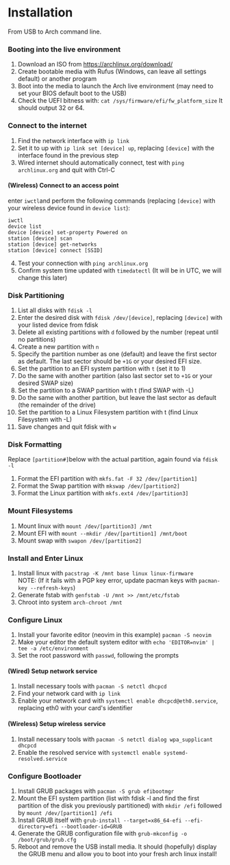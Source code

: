 # Installation
From USB to Arch command line.
### Booting into the live environment
1. Download an ISO from https://archlinux.org/download/
2. Create bootable media with Rufus (Windows, can leave all settings default) or another program
3. Boot into the media to launch the Arch live environment (may need to set your BIOS default boot to the USB)
4. Check the UEFI bitness with:
   `cat /sys/firmware/efi/fw_platform_size`
   It should output 32 or 64.
### Connect to the internet
1. Find the network interface with `ip link`
2. Set it to up with `ip link set [device] up`, replacing `[device]` with the interface found in the previous step
3. Wired internet should automatically connect, test with `ping archlinux.org` and quit with Ctrl-C
#### (Wireless) Connect to an access point
enter `iwctl`and perform the following commands (replacing `[device]` with your wireless device found in `device list`):
```
iwctl
device list
device [device] set-property Powered on
station [device] scan
station [device] get-networks
station [device] connect [SSID]
```
4. Test your connection with `ping archlinux.org`
5. Confirm system time updated with `timedatectl` (It will be in UTC, we will change this later)
### Disk Partitioning
1. List all disks with `fdisk -l`
2. Enter the desired disk with `fdisk /dev/[device]`, replacing `[device]` with your listed device from fdisk
3. Delete all existing partitions with `d` followed by the number (repeat until no partitions)
4. Create a new partition with `n`
5. Specify the partition number as one (default) and leave the first sector as default. The last sector should be `+1G` or your desired EFI size.
6. Set the partition to an EFI system partition with `t` (set it to 1)
7. Do the same with another partition (also last sector set to `+1G` or your desired SWAP size)
8. Set the partition to a SWAP partition with t (find SWAP with -L)
9. Do the same with another partition, but leave the last sector as default (the remainder of the drive)
10. Set the partition to a Linux Filesystem partition with t (find Linux Filesystem with -L)
11. Save changes and quit fdisk with `w`
### Disk Formatting
Replace `[partition#]`below with the actual partition, again found via `fdisk -l`
1. Format the EFI partition with `mkfs.fat -F 32 /dev/[partition1]`
2. Format the Swap partition with `mkswap /dev/[partition2]`
3. Format the Linux partition with `mkfs.ext4 /dev/[partition3]`
### Mount Filesystems
1. Mount linux with `mount /dev/[partition3] /mnt`
2. Mount EFI with `mount --mkdir /dev/[partition1] /mnt/boot`
3. Mount swap with `swapon /dev/[partition2]`
### Install and Enter Linux
1. Install linux with `pacstrap -K /mnt base linux linux-firmware`  
NOTE: (If it fails with a PGP key error, update pacman keys with `pacman-key --refresh-keys`)
2. Generate fstab with `genfstab -U /mnt >> /mnt/etc/fstab`
3. Chroot into system `arch-chroot /mnt`
### Configure Linux
1. Install your favorite editor (neovim in this example) `pacman -S neovim`
2. Make your editor the default system editor with `echo 'EDITOR=nvim' | tee -a /etc/environment`
3. Set the root password with `passwd`, following the prompts
#### (Wired) Setup network service
1. Install necessary tools with `pacman -S netctl dhcpcd`
2. Find your network card with `ip link`
3. Enable your network card with `systemctl enable dhcpcd@eth0.service`, replacing eth0 with your card's identifier
#### (Wireless) Setup wireless service
1. Install necessary tools with `pacman -S netctl dialog wpa_supplicant dhcpcd`
2. Enable the resolved service with `systemctl enable systemd-resolved.service`
### Configure Bootloader
1. Install GRUB packages with `pacman -S grub efibootmgr`
2. Mount the EFI system partition (list with fdisk -l and find the first partition of the disk you previously partitioned) with `mkdir /efi` followed by `mount /dev/[partition1] /efi`
3. Install GRUB itself with `grub-install --target=x86_64-efi --efi-directory=efi --bootloader-id=GRUB`
4. Generate the GRUB configuration file with `grub-mkconfig -o /boot/grub/grub.cfg`
5. Reboot and remove the USB install media. It should (hopefully) display the GRUB menu and allow you to boot into your fresh arch linux install!
